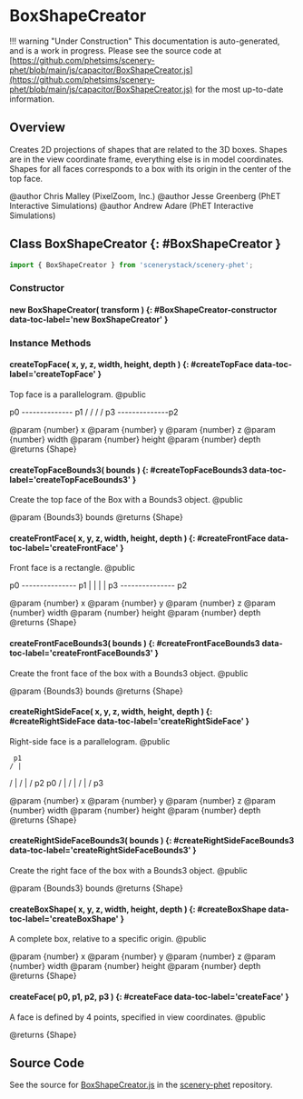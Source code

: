 # BoxShapeCreator

!!! warning "Under Construction"
    This documentation is auto-generated, and is a work in progress. Please see the source code at
    [https://github.com/phetsims/scenery-phet/blob/main/js/capacitor/BoxShapeCreator.js](https://github.com/phetsims/scenery-phet/blob/main/js/capacitor/BoxShapeCreator.js) for the most up-to-date information.

## Overview

Creates 2D projections of shapes that are related to the 3D boxes.
Shapes are in the view coordinate frame, everything else is in model coordinates.
Shapes for all faces corresponds to a box with its origin in the center of the top face.

@author Chris Malley (PixelZoom, Inc.)
@author Jesse Greenberg (PhET Interactive Simulations)
@author Andrew Adare (PhET Interactive Simulations)

## Class BoxShapeCreator {: #BoxShapeCreator }


```js
import { BoxShapeCreator } from 'scenerystack/scenery-phet';
```
### Constructor

#### new BoxShapeCreator( transform ) {: #BoxShapeCreator-constructor data-toc-label='new BoxShapeCreator' }

### Instance Methods

#### createTopFace( x, y, z, width, height, depth ) {: #createTopFace data-toc-label='createTopFace' }

Top face is a parallelogram.
@public

   p0 -------------- p1
  /                /
 /                /
p3 --------------p2

@param {number} x
@param {number} y
@param {number} z
@param {number} width
@param {number} height
@param {number} depth
@returns {Shape}

#### createTopFaceBounds3( bounds ) {: #createTopFaceBounds3 data-toc-label='createTopFaceBounds3' }

Create the top face of the Box with a Bounds3 object.
@public

@param {Bounds3} bounds
@returns {Shape}

#### createFrontFace( x, y, z, width, height, depth ) {: #createFrontFace data-toc-label='createFrontFace' }

Front face is a rectangle.
@public

p0 --------------- p1
|                 |
|                 |
p3 --------------- p2

@param {number} x
@param {number} y
@param {number} z
@param {number} width
@param {number} height
@param {number} depth
@returns {Shape}

#### createFrontFaceBounds3( bounds ) {: #createFrontFaceBounds3 data-toc-label='createFrontFaceBounds3' }

Create the front face of the box with a Bounds3 object.
@public

@param {Bounds3} bounds
@returns {Shape}

#### createRightSideFace( x, y, z, width, height, depth ) {: #createRightSideFace data-toc-label='createRightSideFace' }

Right-side face is a parallelogram.
@public

     p1
    / |
   /  |
  /   |
 /    p2
p0   /
|   /
|  /
| /
p3

@param {number} x
@param {number} y
@param {number} z
@param {number} width
@param {number} height
@param {number} depth
@returns {Shape}

#### createRightSideFaceBounds3( bounds ) {: #createRightSideFaceBounds3 data-toc-label='createRightSideFaceBounds3' }

Create the right face of the box with a Bounds3 object.
@public

@param {Bounds3} bounds
@returns {Shape}

#### createBoxShape( x, y, z, width, height, depth ) {: #createBoxShape data-toc-label='createBoxShape' }

A complete box, relative to a specific origin.
@public

@param {number} x
@param {number} y
@param {number} z
@param {number} width
@param {number} height
@param {number} depth
@returns {Shape}

#### createFace( p0, p1, p2, p3 ) {: #createFace data-toc-label='createFace' }

A face is defined by 4 points, specified in view coordinates.
@public

@returns {Shape}



## Source Code

See the source for [BoxShapeCreator.js](https://github.com/phetsims/scenery-phet/blob/main/js/capacitor/BoxShapeCreator.js) in the [scenery-phet](https://github.com/phetsims/scenery-phet) repository.
